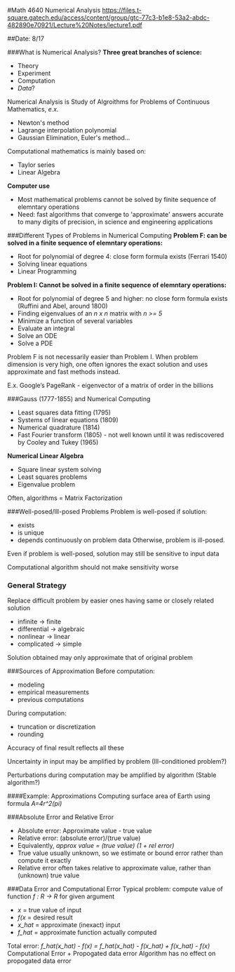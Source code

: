 #Math 4640 Numerical Analysis
https://files.t-square.gatech.edu/access/content/group/gtc-77c3-b1e8-53a2-abdc-482890e70921/Lecture%20Notes/lecture1.pdf

##Date: 8/17

###What is Numerical Analysis?
**Three great branches of science:**
- Theory
- Experiment
- Computation
- *Data*?

Numerical Analysis is Study of Algroithms for Problems of Continuous Mathematics, *e.x.*
- Newton's method
- Lagrange interpolation polynomial
- Gaussian Elimination, Euler's method...

Computational mathematics is mainly based on:
- Taylor series
- Linear Algebra

**Computer use**
- Most mathematical problems cannot be solved by finite sequence of elemntary operations
- Need: fast algorithms that converge to 'approximate' answers accurate to many digits of precision, in science and engineering applications

###Different Types of Problems in Numerical Computing
**Problem F: can be solved in a finite sequence of elemntary operations:**
- Root for polynomial of degree 4: close form formula exists (Ferrari 1540)
- Solving linear equations
- Linear Programming

**Problem I: Cannot be solved in a finite sequence of elemntary operations:**
- Root for polynomial of degree 5 and higher: no close form formula exists (Ruffini and Abel, around 1800)
- Finding eigenvalues of an *n x n* matrix with *n >= 5*
- Minimize a function of several variables
- Evaluate an integral
- Solve an ODE
- Solve a PDE

Problem F is not necessarily easier than Problem I.  When problem dimension is very high, one often ignores the exact
solution and uses approximate and fast methods instead.

E.x. Google’s PageRank - eigenvector of a matrix of order in the billions

###Gauss (1777-1855) and Numerical Computing
- Least squares data fitting (1795)
- Systems of linear equations (1809)
- Numerical quadrature (1814)
- Fast Fourier transform (1805) - not well known until it was rediscovered by Cooley and Tukey (1965)

**Numerical Linear Algebra**
- Square linear system solving
- Least squares problems
- Eigenvalue problem

Often, algorithms = Matrix Factorization

###Well-posed/Ill-posed Problems
Problem is well-posed if solution:
- exists
- is unique
- depends continuously on problem data
Otherwise, problem is ill-posed.

Even if problem is well-posed, solution may still be sensitive to input data

Computational algorithm should not make sensitivity worse

### General Strategy
Replace difficult problem by easier ones having same or closely related solution
- infinite -> finite
- differential -> algebraic
- nonlinear -> linear
- complicated -> simple

Solution obtained may only approximate that of original problem

###Sources of Approximation
Before computation:
- modeling
- empirical measurements
- previous computations

During computation:
- truncation or discretization
- rounding

Accuracy of final result reflects all these

Uncertainty in input may be amplified by problem (Ill-conditioned problem?)

Perturbations during computation may be amplified by algorithm (Stable algorithm?)

####Example: Approximations
Computing surface area of Earth using formula *A=4r^2(pi)*

###Absolute Error and Relative Error
- Absolute error: Approximate value - true value
- Relative error: (absolute error)/(true value)
- Equivalently, *approx value = (true value) (1 + rel error)*
- True value usually unknown, so we estimate or bound error rather than compute it exactly
- Relative error often takes relative to approximate value, rather than (unknown) true value

###Data Error and Computational Error
Typical problem: compute value of function *f : R -> R* for given argument
- *x* = true value of input
- *f(x* = desired result
- *x_hat* = approximate (inexact) input
- *f_hat* = approximate function actually computed

Total error: *f_hat(x_hat) - f(x) = f_hat(x_hat) - f(x_hat) + f(x_hat) - f(x)*
Computational Error + Propogated data error
Algorithm has no effect on propogated data error